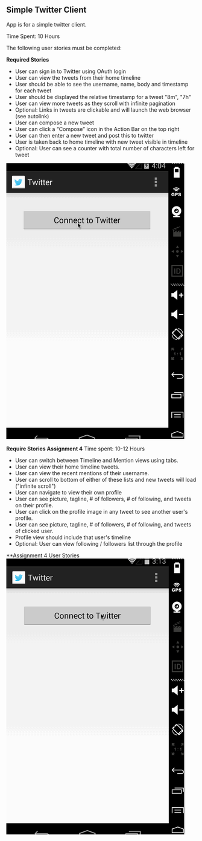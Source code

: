 ## Simple Twitter Client 

App is for a simple twitter client. 

Time Spent: 10 Hours

The following user stories must be completed:

**Required Stories**

* User can sign in to Twitter using OAuth login
* User can view the tweets from their home timeline
* User should be able to see the username, name, body and timestamp for each tweet
* User should be displayed the relative timestamp for a tweet "8m", "7h"
* User can view more tweets as they scroll with infinite pagination
* Optional: Links in tweets are clickable and will launch the web browser (see autolink)
* User can compose a new tweet
* User can click a “Compose” icon in the Action Bar on the top right
* User can then enter a new tweet and post this to twitter
* User is taken back to home timeline with new tweet visible in timeline
* Optional: User can see a counter with total number of characters left for tweet

![App Gif](twitter.gif)


**Require Stories Assignment 4**
Time spent: 10-12 Hours

* User can switch between Timeline and Mention views using tabs.
* User can view their home timeline tweets.
* User can view the recent mentions of their username.
* User can scroll to bottom of either of these lists and new tweets will load ("infinite scroll")
* User can navigate to view their own profile
* User can see picture, tagline, # of followers, # of following, and tweets on their profile.
* User can click on the profile image in any tweet to see another user's profile.
* User can see picture, tagline, # of followers, # of following, and tweets of clicked user.
* Profile view should include that user's timeline
* Optional: User can view following / followers list through the profile



**Assignment 4 User Stories
![App Gif](twitter_assignment4.gif)
 
